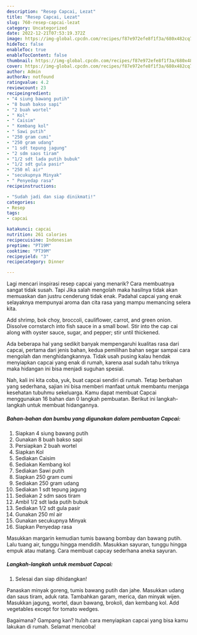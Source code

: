 ```yaml
---
description: "Resep Capcai, Lezat"
title: "Resep Capcai, Lezat"
slug: 760-resep-capcai-lezat
category: Uncategorized
date: 2022-12-21T07:53:19.372Z
image: https://img-global.cpcdn.com/recipes/f87e972efe8f1f3a/680x482cq70/capcai-foto-resep-utama.jpg
hideToc: false
enableToc: true
enableTocContent: false
thumbnail: https://img-global.cpcdn.com/recipes/f87e972efe8f1f3a/680x482cq70/capcai-foto-resep-utama.jpg
cover: https://img-global.cpcdn.com/recipes/f87e972efe8f1f3a/680x482cq70/capcai-foto-resep-utama.jpg
author: Admin
authorAv: notfound
ratingvalue: 4.2
reviewcount: 23
recipeingredient:
- "4 siung bawang putih"
- "8 buah bakso sapi"
- "2 buah wortel"
- " Kol"
- " Caisim"
- " Kembang kol"
- " Sawi putih"
- "250 gram cumi"
- "250 gram udang"
- "1 sdt tepung jagung"
- "2 sdm saos tiram"
- "1/2 sdt lada putih bubuk"
- "1/2 sdt gula pasir"
- "250 ml air"
- "secukupnya Minyak"
- " Penyedap rasa"
recipeinstructions:

- "Sudah jadi dan siap dinikmati!"
categories:
- Resep
tags:
- capcai

katakunci: capcai 
nutrition: 261 calories
recipecuisine: Indonesian
preptime: "PT19M"
cooktime: "PT39M"
recipeyield: "3"
recipecategory: Dinner

---
```



Lagi mencari inspirasi resep capcai yang menarik? Cara membuatnya sangat tidak susah. Tapi Jika salah mengolah maka hasilnya tidak akan memuaskan dan justru cenderung tidak enak. Padahal capcai yang enak selayaknya mempunyai aroma dan cita rasa yang mampu memancing selera kita.


Add shrimp, bok choy, broccoli, cauliflower, carrot, and green onion. Dissolve cornstarch into fish sauce in a small bowl. Stir into the cap cai along with oyster sauce, sugar, and pepper; stir until thickened.

Ada beberapa hal yang sedikit banyak mempengaruhi kualitas rasa dari capcai, pertama dari jenis bahan, kedua pemilihan bahan segar sampai cara mengolah dan menghidangkannya. Tidak usah pusing kalau hendak menyiapkan capcai yang enak di rumah, karena asal sudah tahu triknya maka hidangan ini bisa menjadi suguhan spesial.


Nah, kali ini kita coba, yuk, buat capcai sendiri di rumah. Tetap berbahan yang sederhana, sajian ini bisa memberi manfaat untuk membantu menjaga kesehatan tubuhmu sekeluarga. Kamu dapat membuat Capcai menggunakan 16 bahan dan 0 langkah pembuatan. Berikut ini langkah-langkah untuk membuat hidangannya.

<!--inarticleads1-->

##### Bahan-bahan dan bumbu yang digunakan dalam pembuatan Capcai:

1. Siapkan 4 siung bawang putih
1. Gunakan 8 buah bakso sapi
1. Persiapkan 2 buah wortel
1. Siapkan  Kol
1. Sediakan  Caisim
1. Sediakan  Kembang kol
1. Sediakan  Sawi putih
1. Siapkan 250 gram cumi
1. Sediakan 250 gram udang
1. Sediakan 1 sdt tepung jagung
1. Sediakan 2 sdm saos tiram
1. Ambil 1/2 sdt lada putih bubuk
1. Sediakan 1/2 sdt gula pasir
1. Gunakan 250 ml air
1. Gunakan secukupnya Minyak
1. Siapkan  Penyedap rasa


Masukkan margarin kemudian tumis bawang bombay dan bawang putih. Lalu tuang air, tunggu hingga mendidih. Masukkan sayuran, tunggu hingga empuk atau matang. Cara membuat capcay sederhana aneka sayuran. 

<!--inarticleads2-->

##### Langkah-langkah untuk membuat Capcai:


1. Selesai dan siap dihidangkan!

Panaskan minyak goreng, tumis bawang putih dan jahe. Masukkan udang dan saus tiram, aduk rata. Tambahkan garam, merica, dan minyak wijen. Masukkan jagung, wortel, daun bawang, brokoli, dan kembang kol. Add vegetables except for tomato wedges. 

Bagaimana? Gampang kan? Itulah cara menyiapkan capcai yang bisa kamu lakukan di rumah. Selamat mencoba!
